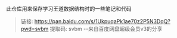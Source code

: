 此仓库用来保存学习王道数据结构时的一些笔记和代码

> 链接: https://pan.baidu.com/s/1UkpuqaPk1ae70z2P5N3DqQ?pwd=svbm 提取码: svbm
--来自百度网盘超级会员v3的分享